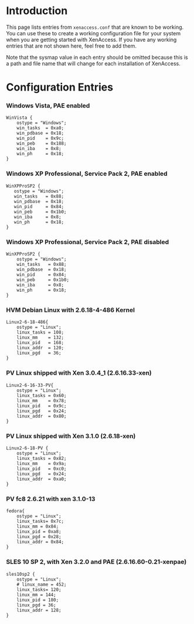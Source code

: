 # Introduction #

This page lists entries from `xenaccess.conf` that are known to be working.  You can use these to create a working configuration file for your system when you are getting started with XenAccess.  If you have any working entries that are not shown here, feel free to add them.

Note that the sysmap value in each entry should be omitted because this is a path and file name that will change for each installation of XenAccess.

# Configuration Entries #

### Windows Vista, PAE enabled ###
```
WinVista {    
    ostype = "Windows";
    win_tasks  = 0xa0;
    win_pdbase = 0x18;
    win_pid    = 0x9c;
    win_peb    = 0x188;
    win_iba    = 0x8;
    win_ph     = 0x18;
}
```

### Windows XP Professional, Service Pack 2, PAE enabled ###
```
WinXPProSP2 {
   ostype = "Windows";
   win_tasks   = 0x88;
   win_pdbase  = 0x18;
   win_pid     = 0x84;
   win_peb     = 0x1b0;
   win_iba     = 0x8;
   win_ph      = 0x18;
}
```

### Windows XP Professional, Service Pack 2, PAE disabled ###
```
WinXPProSP2 {
    ostype = "Windows";
    win_tasks   = 0x88;
    win_pdbase  = 0x18;
    win_pid     = 0x84;
    win_peb     = 0x1b0;
    win_iba     = 0x8;
    win_ph      = 0x18;
}
```

### HVM Debian Linux with 2.6.18-4-486 Kernel ###
```
Linux2-6-18-486{
    ostype = "Linux";
    linux_tasks = 108;
    linux_mm    = 132;
    linux_pid   = 168;
    linux_addr  = 120;
    linux_pgd   = 36;
}
```

### PV Linux shipped with Xen 3.0.4\_1 (2.6.16.33-xen) ###
```
Linux2-6-16-33-PV{
    ostype = "Linux";
    linux_tasks = 0x60;
    linux_mm    = 0x78;
    linux_pid   = 0x9c;
    linux_pgd   = 0x24;
    linux_addr  = 0x80;
}
```

### PV Linux shipped with Xen 3.1.0 (2.6.18-xen) ###
```
Linux2-6-18-PV {
    ostype = "Linux";
    linux_tasks = 0x82;
    linux_mm    = 0x9a;
    linux_pid   = 0xc0;
    linux_pgd   = 0x24;
    linux_addr  = 0xa0;
}
```

### PV fc8 2.6.21 with xen 3.1.0-13 ###
```
fedora{
    ostype = "Linux";
    linux_tasks= 0x7c;
    linux_mm = 0x84;
    linux_pid = 0xa8;
    linux_pgd = 0x28;
    linux_addr = 0x84;
}
```

### SLES 10 SP 2, with Xen 3.2.0 and PAE (2.6.16.60-0.21-xenpae) ###
```
sles10sp2 {
    ostype = "Linux";
    # linux_name = 452;
    linux_tasks= 120;
    linux_mm = 144;
    linux_pid = 180;
    linux_pgd = 36;
    linux_addr = 128;
}
```